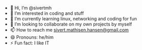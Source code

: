 - 👋 Hi, I’m @sivertmh 
- 👀 I’m interested in coding and stuff
- 🌱 I’m currently learning linux, networking and coding for fun
- 💞️ I’m looking to collaborate on my own projects by myself
- 📫 How to reach me sivert.mathisen.hansen@gmail.com
- 😄 Pronouns: he/him
- ⚡ Fun fact: I like IT

<!---
sivertmh/sivertmh is a ✨ special ✨ repository because its `README.md` (this file) appears on your GitHub profile.
You can click the Preview link to take a look at your changes.
--->
